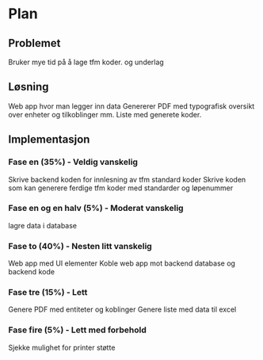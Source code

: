 # Plan

## Problemet
Bruker mye tid på å lage tfm koder. og underlag

## Løsning
Web app hvor man legger inn data
Genererer PDF med typografisk oversikt over enheter og tilkoblinger mm.
Liste med generete koder.


## Implementasjon

### Fase en (35%) - Veldig vanskelig
Skrive backend koden for innlesning av tfm standard koder
Skrive koden som kan generere ferdige tfm koder med standarder og løpenummer

### Fase en og en halv (5%) - Moderat vanskelig
lagre data i database


### Fase to (40%) - Nesten litt vanskelig
Web app med UI elementer
Koble web app mot backend database og backend kode

### Fase tre (15%) - Lett
Genere PDF med entiteter og koblinger
Genere liste med data til excel

### Fase fire (5%) - Lett med forbehold
Sjekke mulighet for printer støtte